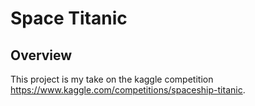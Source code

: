 # Space Titanic

## Overview

This project is my take on the kaggle competition https://www.kaggle.com/competitions/spaceship-titanic.
